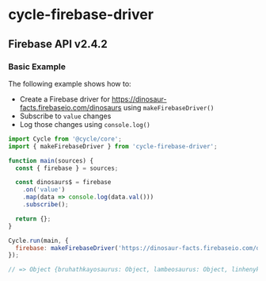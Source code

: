 # cycle-firebase-driver


## Firebase API v2.4.2


### Basic Example

The following example shows how to:

* Create a Firebase driver for https://dinosaur-facts.firebaseio.com/dinosaurs using `makeFirebaseDriver()`
* Subscribe to `value` changes
* Log those changes using `console.log()`

```javascript
import Cycle from '@cycle/core';
import { makeFirebaseDriver } from 'cycle-firebase-driver';

function main(sources) {
  const { firebase } = sources;

  const dinosaurs$ = firebase
    .on('value')
    .map(data => console.log(data.val()))
    .subscribe();

  return {};
}

Cycle.run(main, {
  firebase: makeFirebaseDriver('https://dinosaur-facts.firebaseio.com/dinosaurs')
});

// => Object {bruhathkayosaurus: Object, lambeosaurus: Object, linhenykus: Object...}
```
